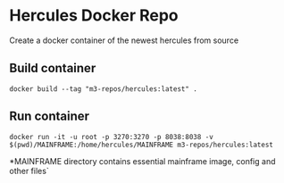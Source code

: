 # Hercules Docker Repo

Create a docker container of the newest hercules from source

## Build container

`docker build --tag "m3-repos/hercules:latest" .`

## Run container 

`docker run -it -u root -p 3270:3270 -p 8038:8038 -v $(pwd)/MAINFRAME:/home/hercules/MAINFRAME m3-repos/hercules:latest`

*MAINFRAME directory contains essential mainframe image, config and other files`
